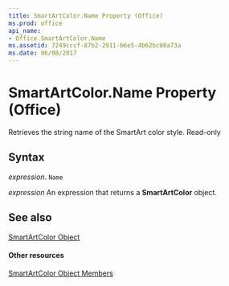 ```yaml
---
title: SmartArtColor.Name Property (Office)
ms.prod: office
api_name:
- Office.SmartArtColor.Name
ms.assetid: 7249cccf-87b2-2911-b6e5-4b62bc08a73a
ms.date: 06/08/2017
---
```



# SmartArtColor.Name Property (Office)

Retrieves the string name of the SmartArt color style. Read-only


## Syntax

 _expression_. `Name`

 _expression_ An expression that returns a **SmartArtColor** object.


## See also


[SmartArtColor Object](smartartcolor-object-office.md)
#### Other resources


[SmartArtColor Object Members](smartartcolor-members-office.md)

